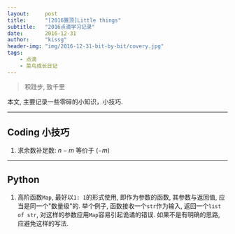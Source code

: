 ```yaml
---
layout:	    post
title:      "[2016置顶]Little things"
subtitle:   "2016点滴学习记录"
date:       2016-12-31
author:     "kissg"
header-img: "img/2016-12-31-bit-by-bit/covery.jpg"
tags:
    - 点滴
    - 菜鸟成长日记
---
```


> 积跬步, 致千里

本文, 主要记录一些零碎的小知识，小技巧.

---

## Coding 小技巧

1. 求余数补足数: $n - m % n$ 等价于 $(-m) % n$

---

## Python

1. 高阶函数`Map`, 最好以`1: 1`的形式使用, 即作为参数的函数, 其参数与返回值, 应当是同一个"数量级"的. 举个例子, 函数接收一个`str`作为输入, 返回一个`list of str`, 对这样的参数应用`Map`容易引起诡谲的错误. 如果不是有明确的思路, 应避免这样的写法.

